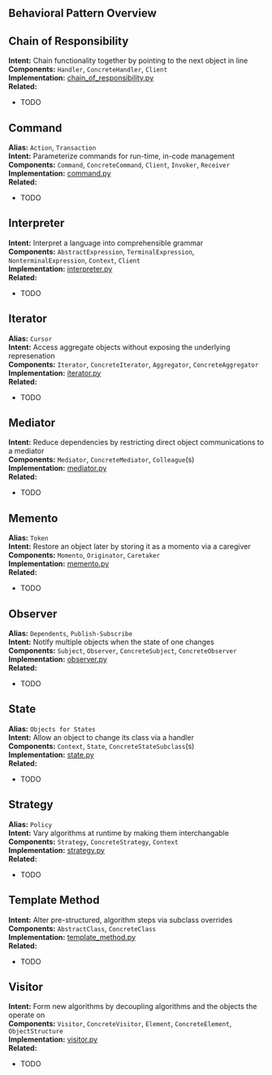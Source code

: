 Behavioral Pattern Overview
-----

## Chain of Responsibility  
**Intent:** Chain functionality together by pointing to the next object in line  
**Components:** `Handler`, `ConcreteHandler`, `Client`  
**Implementation:** [chain_of_responsibility.py](/src/patterns/creational/chain_of_responsibility.py)  
**Related:**  
- TODO

## Command  
**Alias:** `Action`, `Transaction`  
**Intent:** Parameterize commands for run-time, in-code management  
**Components:** `Command`, `ConcreteCommand`, `Client`, `Invoker`, `Receiver`  
**Implementation:** [command.py](/src/patterns/creational/command.py)  
**Related:**  
- TODO

## Interpreter  
**Intent:** Interpret a language into comprehensible grammar  
**Components:** `AbstractExpression`, `TerminalExpression`, `NonterminalExpression`, `Context`, `Client`  
**Implementation:** [interpreter.py](/src/patterns/creational/interpreter.py)  
**Related:**  
- TODO

## Iterator  
**Alias:** `Cursor`  
**Intent:** Access aggregate objects without exposing the underlying represenation  
**Components:** `Iterator`, `ConcreteIterator`, `Aggregator`, `ConcreteAggregator`  
**Implementation:** [iterator.py](/src/patterns/creational/iterator.py)  
**Related:**  
- TODO

## Mediator  
**Intent:** Reduce dependencies by restricting direct object communications to a mediator  
**Components:** `Mediator`, `ConcreteMediator`, `Colleague`(s)  
**Implementation:** [mediator.py](/src/patterns/creational/mediator.py)  
**Related:**  
- TODO

## Memento  
**Alias:** `Token`  
**Intent:** Restore an object later by storing it as a momento via a caregiver  
**Components:** `Momento`, `Originator`, `Caretaker`  
**Implementation:** [memento.py](/src/patterns/creational/memento.py)  
**Related:**  
- TODO

## Observer  
**Alias:** `Dependents`, `Publish-Subscribe`  
**Intent:** Notify multiple objects when the state of one changes  
**Components:** `Subject`, `Observer`, `ConcreteSubject`, `ConcreteObserver`  
**Implementation:** [observer.py](/src/patterns/creational/observer.py)  
**Related:**  
- TODO

## State  
**Alias:** `Objects for States`  
**Intent:** Allow an object to change its class via a handler  
**Components:** `Context`, `State`, `ConcreteStateSubclass`(s)  
**Implementation:** [state.py](/src/patterns/creational/state.py)  
**Related:**  
- TODO

## Strategy  
**Alias:** `Policy`  
**Intent:** Vary algorithms at runtime by making them interchangable  
**Components:** `Strategy`, `ConcreteStrategy`, `Context`  
**Implementation:** [strategy.py](/src/patterns/creational/strategy.py)  
**Related:**  
- TODO

## Template Method  
**Intent:** Alter pre-structured, algorithm steps via subclass overrides  
**Components:** `AbstractClass`, `ConcreteClass`  
**Implementation:** [template_method.py](/src/patterns/creational/template_method.py)  
**Related:**  
- TODO

## Visitor  
**Intent:** Form new algorithms by decoupling algorithms and the objects the operate on  
**Components:** `Visitor`, `ConcreteVisitor`, `Element`, `ConcreteElement`, `ObjectStructure`  
**Implementation:** [visitor.py](/src/patterns/creational/visitor.py)  
**Related:**  
- TODO
